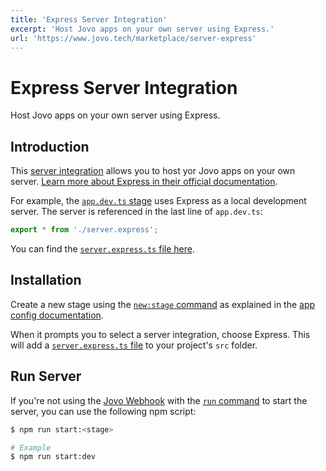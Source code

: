 ```yaml
---
title: 'Express Server Integration'
excerpt: 'Host Jovo apps on your own server using Express.'
url: 'https://www.jovo.tech/marketplace/server-express'
---
```


# Express Server Integration

Host Jovo apps on your own server using Express.

## Introduction

This [server integration](https://www.jovo.tech/docs/server) allows you to host yor Jovo apps on your own server. [Learn more about Express in their official documentation](https://expressjs.com/).

For example, the [`app.dev.ts` stage](https://www.jovo.tech/docs/app-config#staging) uses Express as a local development server. The server is referenced in the last line of `app.dev.ts`:

```typescript
export * from './server.express';
```

You can find the [`server.express.ts` file here](https://github.com/jovotech/jovo-framework/blob/v4/latest/integrations/server-express/boilerplate/server.express.ts).

## Installation

Create a new stage using the [`new:stage` command](https://www.jovo.tech/docs/new-command#new-stage) as explained in the [app config documentation](https://www.jovo.tech/docs/app-config#staging).

When it prompts you to select a server integration, choose Express. This will add a [`server.express.ts` file](https://github.com/jovotech/jovo-framework/blob/v4/latest/integrations/server-express/boilerplate/server.express.ts) to your project's `src` folder.

## Run Server

If you're not using the [Jovo Webhook](https://www.jovo.tech/docs/webhook) with the [`run` command](https://www.jovo.tech/docs/run-command) to start the server, you can use the following npm script:

```sh
$ npm run start:<stage>

# Example
$ npm run start:dev
```
